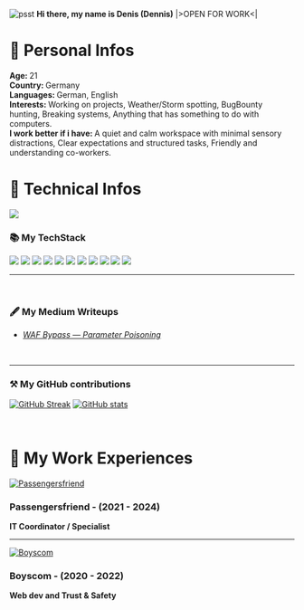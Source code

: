 ![psst](https://github.com/images/mona-whisper.gif) <b>Hi there, my name is Denis (Dennis)</b> |>OPEN FOR WORK<|
<br/>
<h1>🧚 Personal Infos</h1>
<b>Age: </b>21
<br/>
<b>Country: </b> Germany
<br/>
<b>Languages: </b> German, English
<br/>
<b>Interests: </b> Working on projects, Weather/Storm spotting, BugBounty hunting, Breaking systems, Anything that has something to do with computers.
<br/>
<b>I work better if i have: </b> A quiet and calm workspace with minimal sensory distractions, Clear expectations and structured tasks, Friendly and understanding co-workers.

<h1>🔧 Technical Infos</h1>

![](https://komarev.com/ghpvc/?username=DennisKretz&color=blue)
<h3>📚 My TechStack</h3>

![](https://img.shields.io/badge/-PYTHON-E34F26?style=flat-square&logo=python&logoColor=white) ![](https://img.shields.io/badge/-javascript-E34F26?style=flat-square&logo=javascript&logoColor=white) ![](https://img.shields.io/badge/-DOCKER-E34F26?style=flat-square&logo=Docker&logoColor=white) ![](https://img.shields.io/badge/-HTML5-E34F26?style=flat-square&logo=html5&logoColor=white) ![](https://img.shields.io/badge/-CSS-E34F26?style=flat-square&logo=css&logoColor=white) ![](https://img.shields.io/badge/-POSTMAN-E34F26?style=flat-square&logo=postman&logoColor=white) ![](https://img.shields.io/badge/-LINUX-E34F26?style=flat-square&logo=linux&logoColor=white) ![](https://img.shields.io/badge/-MACOS-E34F26?style=flat-square&logo=macos&logoColor=white) ![](https://img.shields.io/badge/-FASTAPI-E34F26?style=flat-square&logo=fastapi&logoColor=white) ![](https://img.shields.io/badge/-NPM-E34F26?style=flat-square&logo=npm&logoColor=white) ![](https://img.shields.io/badge/-REACT-E34F26?style=flat-square&logo=React&logoColor=white)
<hr/>
</br>
<h3>🖋️ My Medium Writeups</h3>
<ul>
  <li><a href="https://medium.com/@unrealdenis2020/waf-bypass-parameter-poisoning-21ad6e0db83c"><i>WAF Bypass — Parameter Poisoning</i></a></li>
</ul>
<br/>
<hr/>
<h3>⚒ My GitHub contributions</h3>

[![GitHub Streak](https://github-readme-streak-stats.herokuapp.com?user=DennisKretz&theme=dark&ring=fb4362&file=fb4362&currStreakNum=fb4362&currStreakLabel=fb4362&hide_border=true)](https://git.io/streak-stats)
[![GitHub stats](https://github-readme-stats.vercel.app/api?username=DennisKretz&hide_border=true&show_icons=true&bg_color=151515&title_color=fb4362&icon_color=fb4362&text_bold=false&text_color=9e9e9e)](https://git.io/streak-stats)

<br/>
<h1>💼 My Work Experiences</h1>

[![Passengersfriend](https://encrypted-tbn0.gstatic.com/images?q=tbn:ANd9GcQ9HkvIm8hAe_9SvMxhs2J6eGYuYg-F9YmE5g&s)](https://passengersfriend.com/)
<h3>Passengersfriend - (2021 - 2024)</h3> <b>IT Coordinator / Specialist</b>
<hr/>

[![Boyscom](https://encrypted-tbn0.gstatic.com/images?q=tbn:ANd9GcTAGQHUfrR2JxFynXyITMTy_UXukCUaOqA5RA&s)](https://www.boyscom.de/)
<h3>Boyscom - (2020 - 2022)</h3> <b>Web dev and Trust & Safety</b>
